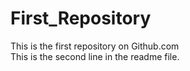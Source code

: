 # First_Repository

This is the first repository on Github.com <br>
This is the second line in the readme file.

